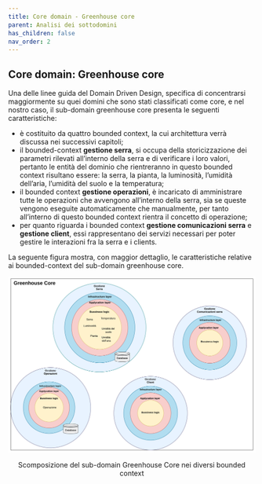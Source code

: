 ```yaml
---
title: Core domain - Greenhouse core
parent: Analisi dei sottodomini
has_children: false
nav_order: 2
---
```


## Core domain: Greenhouse core
Una delle linee guida del Domain Driven Design, specifica di concentrarsi maggiormente su quei domini che sono stati classificati come core, e nel nostro caso, il sub-domain greenhouse core  presenta le seguenti caratteristiche: 

- è costituito da quattro bounded context, la cui architettura verrà discussa nei successivi capitoli;
- il bounded-context **gestione serra**, si occupa della storicizzazione dei parametri rilevati all’interno della serra e di verificare i loro valori, pertanto le entità del dominio che rientreranno in questo bounded context risultano essere: la serra, la pianta, la luminosità, l’umidità dell’aria, l’umidità del suolo e la temperatura;
- il bounded context **gestione operazioni**, è incaricato di amministrare tutte le operazioni che avvengono all’interno della serra, sia se queste vengono eseguite automaticamente che manualmente, per tanto all’interno di questo bounded context rientra il concetto di operazione;
- per quanto riguarda i bounded context **gestione comunicazioni serra** e **gestione client**, essi rappresentano dei servizi necessari per poter gestire le interazioni fra la serra e i clients.

La seguente figura mostra, con maggior dettaglio, le caratteristiche relative ai bounded-context del sub-domain greenhouse core.


![Scomposizione del sub-domain Greenhouse Core nei diversi bounded context](img/GreenhouseCore_boundedContext.png)
<p align="center">
Scomposizione del sub-domain Greenhouse Core nei diversi bounded context
</p>

